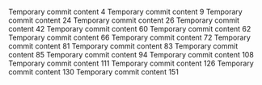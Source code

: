 Temporary commit content 4
Temporary commit content 9
Temporary commit content 24
Temporary commit content 26
Temporary commit content 42
Temporary commit content 60
Temporary commit content 62
Temporary commit content 66
Temporary commit content 72
Temporary commit content 81
Temporary commit content 83
Temporary commit content 85
Temporary commit content 94
Temporary commit content 108
Temporary commit content 111
Temporary commit content 126
Temporary commit content 130
Temporary commit content 151
